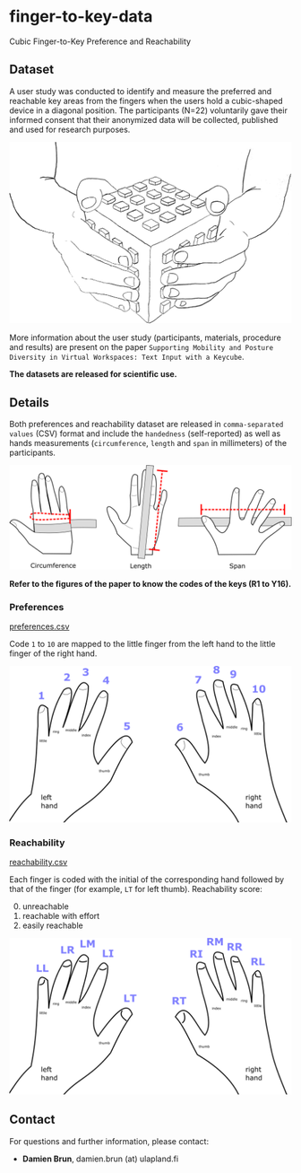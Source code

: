 # finger-to-key-data
Cubic Finger-to-Key Preference and Reachability

## Dataset
A user study was conducted to identify and measure the preferred and reachable key areas from the fingers when the users hold a cubic-shaped device in a diagonal position. The participants (N=22) voluntarily gave their informed consent that their anonymized data will be collected, published and used for research purposes.

![Alt text](img/position_diagonal.jpg?raw=true "Drawing of the diagonal position")

More information about the user study (participants, materials, procedure and results) are present on the paper `Supporting Mobility and Posture Diversity in Virtual Workspaces: Text Input with a Keycube`.

**The datasets are released for scientific use.**

## Details
Both preferences and reachability dataset are released in `comma-separated values` (CSV) format and include the `handedness` (self-reported) as well as hands measurements (`circumference`, `length` and `span` in millimeters) of the participants.

![Alt text](img/hand_measurement.png?raw=true "Drawings of the hand measurement process")

**Refer to the figures of the paper to know the codes of the keys (R1 to Y16).**

### Preferences
[preferences.csv](preferences.csv)

Code `1` to `10` are mapped to the little finger from the left hand to the little finger of the right hand.

![Alt text](img/finger_preference_code.png?raw=true "Drawing of the finger preference code")

### Reachability
[reachability.csv](reachability.csv)

Each finger is coded with the initial of the corresponding hand followed by that of the finger (for example, `LT` for left thumb).
Reachability score:

0. unreachable
1. reachable with effort
2. easily reachable

![Alt text](img/finger_reachability_code.png?raw=true "Drawing of the finger reachability code")

## Contact
For questions and further information, please contact:

- **Damien Brun**, 
damien.brun (at) ulapland.fi
